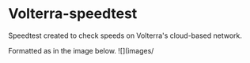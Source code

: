 # Volterra-speedtest
Speedtest created to check speeds on Volterra's cloud-based network.

Formatted as in the image below.
![](images/
